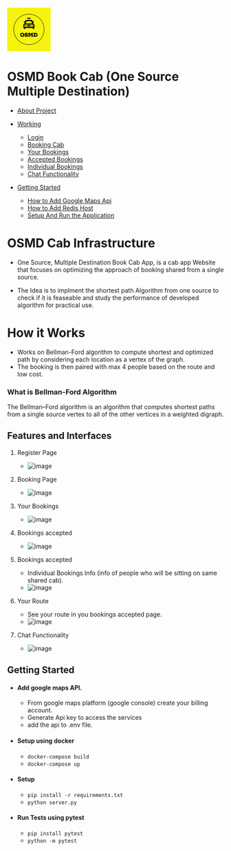 <p><img src="https://raw.githubusercontent.com/AtmegaBuzz/osmd/main/screenshots/logo.jpeg" alt="logo" width="20%" /></p>

# OSMD Book Cab (One Source Multiple Destination)

- [About Project](#About-Project)

- [Working](#Working)
  - [Login](#Login)
  - [Booking Cab](#Booking-Cab)
  - [Your Bookings](#Your-Bookings)
  - [Accepted Bookings](#Bookings-Accepted)
  - [Individual Bookings](#Individual-Bookings)
  - [Chat Functionality](#Chats)

- [Getting Started](#Getting-Started)
  - [How to Add Google Maps Api](#oogle-api)
  - [How to Add Redis Host](#redis-host)
  - [Setup And Run the Application](#run)

<a id="About-Project"></a>

# OSMD Cab Infrastructure

- One Source, Multiple Destination Book Cab App, is a cab app Website that focuses on optimizing the approach of booking shared from a single source.

- The Idea is to implment the shortest path Algorithm from one source to check if it is feaseable and study the performance of developed algorithm for practical use.

# How it Works
- Works on Bellman-Ford algorithm to compute shortest and optimized  path by considering each location as a vertex of the graph.
- The booking is then paired with max 4 people based on the route and low cost.

### What is Bellman-Ford Algorithm 
The Bellman–Ford algorithm is an algorithm that computes shortest paths from a single source vertex to all of the other vertices in a weighted digraph.

## Features and Interfaces

1. Register Page <a id="Login"></a>
   - ![image](https://user-images.githubusercontent.com/68425016/152768563-2832bac6-9097-4ddc-986d-0df97379b1cd.png)

2. Booking Page <a id="Booking-Cab"></a>
   - ![image](https://user-images.githubusercontent.com/68425016/152768627-17fb7908-3da2-421c-ad3c-7298d8b4b55a.png)

3. Your Bookings  <a id="Your-Bookings"></a>
   - ![image](https://user-images.githubusercontent.com/68425016/152768780-d900ff3b-6d50-40f2-9f63-57a98df07017.png)

4. Bookings accepted <a id="Bookings-Accepted"></a>
   - ![image](https://user-images.githubusercontent.com/68425016/152768864-d36cdfc0-e45b-4d48-8965-b66697a478c4.png)

5. Bookings accepted <a id="Individual-Bookings"></a>
	- Individual Bookings Info (info of people who will be sitting on same shared cab). 
   - ![image](https://user-images.githubusercontent.com/68425016/152769026-09d94746-f7d9-4d7b-9852-8ffad5331587.png)

5. Your Route <a id="Individual-Bookings"></a>
	- See your route in you bookings accepted page. 
   - ![image](https://user-images.githubusercontent.com/68425016/201683649-67dd6a5c-d217-4a90-983c-fd265760774a.png)

  
6. Chat Functionality <a id="Chats"></a>
   - ![image](https://user-images.githubusercontent.com/68425016/201581222-b6841c98-1001-47d7-bfbe-d82e33eca63b.png)


<a id="Getting-Started"></a>

## Getting Started

<a id="google-api"></a>

- #### Add google maps API.

 	- From google maps platform (google console) create your billing account.
	 - Generate Api key to access the services
 	- add the api to .env file. 

<a id="run"></a>

- #### Setup using docker
	- ````docker-compose build````
	- ````docker-compose up````


- #### Setup
	 - ```pip install -r requirements.txt``` 
	 - ```python server.py```

- #### Run Tests using pytest
	- ```pip install pytest```
	- ```python -m pytest```
